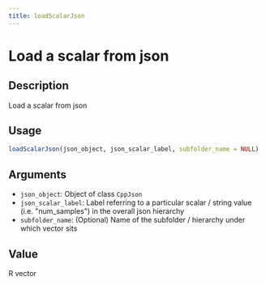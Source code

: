 ```yaml
---
title: loadScalarJson
---
```


# Load a scalar from json

## Description

Load a scalar from json

## Usage

```r
loadScalarJson(json_object, json_scalar_label, subfolder_name = NULL)
```

## Arguments

* `json_object`: Object of class `CppJson`
* `json_scalar_label`: Label referring to a particular scalar / string value (i.e. "num_samples") in the overall json hierarchy
* `subfolder_name`: (Optional) Name of the subfolder / hierarchy under which vector sits

## Value

R vector

